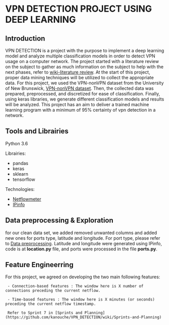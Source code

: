 # VPN DETECTION PROJECT USING DEEP LEARNING

## Introduction

VPN DETECTION is a project with the purpose to implement a deep learning model and analyze multiple classification models in order to detect VPN usage on a computer network. The project started with a literature review on the subject to gather as much information on the subject to help with the next phases, refer to [wiki-literature review](
https://github.com/kanouche/VPN_DETECTION/wiki/Literature-Review). 
At the start of this project, proper data mining techniques will be utilized to collect the appropriate data. For this project, we used the VPN-nonVPN dataset from the University of New Brunswick, [VPN-nonVPN dataset](https://www.unb.ca/cic/datasets/vpn.html). Then, the collected data was prepared, preprocessed, and discretized for ease of classification. Finally, using keras libraries, we generate different classification models and results will be analyzed. This project has an aim to deliver a trained machine learning program with a minimum of 95% certainty of vpn detection in a network. 


## Tools and Librairies

Python 3.6

Librairies:
   - pandas  
   - keras 
   - sklearn 
   - tensorflow

Technologies:
   - [Netflowmeter](https://netflowmeter.ca)
   - [IPinfo](https://ipinfo.io/)

## Data preprocessing & Exploration

for our clean data set, we added removed unwanted columns and added new ones for ports type, latitude and longitude. For port type, please refer to [Data preprocessing](https://github.com/kanouche/VPN_DETECTION/wiki/Planning). Latitude and longitude were generated using IPinfo, code is at **location.py** file, and ports were processed in the file **ports.py**.

## Feature Engineerring
For this project, we agreed on developing the two main following features:

     - Connection-based features : The window here is X number of connections preceding the current netflow.
           
     - Time-based features : The window here is X minutes (or seconds) preceding the current netflow timestamp. 
     
     Refer to Sprint 7 in [Sprints and Planning](https://github.com/kanouche/VPN_DETECTION/wiki/Sprints-and-Planning)
            
